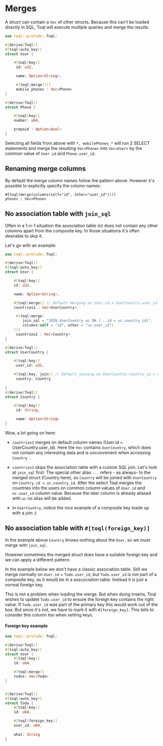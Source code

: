 
# Merges

A struct can contain a `Vec` of other structs. Because this can't be loaded directly in SQL, Toql will execute multiple queries and merge the results. 

```rust
use toql::prelude::Toql;

#[derive(Toql)]
#[toql(auto_key)]
struct User {

	#[toql(key)]
	 id: u32,

	 name: Option<String>,

	 #[toql(merge())]  
	 mobile_phones : Vec<Phone>
}

#[derive(Toql)]
struct Phone {

	#[toql(key)]
	number: u64,

	prepaid : Option<bool>
}
```

Selecting all fields from above with `*, mobilePhones_*` will run 2 SELECT statements and merge the resulting `Vec<Phone>` into `Vec<User>` by the common value of `User.id` and `Phone.user_id`.

## Renaming merge columns
By default the merge column names follow the pattern above. However it's possible to explicitly specify the column names:

```rust, ignore
#[toql(merge(columns(self="id", other="user_id")))]  
phones : Vec<Phone>
```


## No association table with `join_sql `

Often in a 1-n-1 situation the association table (n) does not contain any other columns apart 
from the composite key. In those situations it's often desirable to skip it.

Let's go with an example:

```rust
use toql::prelude::Toql;

#[derive(Toql)]
#[toql(auto_key)]
struct User {

	#[toql(key)]
	id: u32,

	name: Option<String>,

	#[toql(merge)] // Default merging on User.id = UserCountry.user_id
	countries1 : Vec<UserCountry>,

	 #[toql(merge(
        join_sql = "JOIN UserCountry uc ON (...id = uc.country_id)",
        columns(self = "id", other = "uc.user_id")
    ))]  
	 countries2 : Vec<Country>
}

#[derive(Toql)]
struct UserCountry {

	#[toql(key)]
	 user_id: u32,

	#[toql(key, join)] // Default joining on UserCountry.country_id = Country.id
	 country: Country
	 
}
#[derive(Toql)]
struct Country {

	#[toql(key)]
	 id: String,

	 name: Option<String>
}
```

Wow, a lot going on here:
- `countries1` merges on default column names (User.id = UserCountry.user_id).
  Here the `Vec` contains `UserCountry`, which does not contain any interesting data and
  is unconvenient when accessing `Country `.

- `countries2` skips the association table with a custom SQL join. 
  Let's look at `join_sql` first: The special other alias `...` refers - as always- to the merged struct (Country here), 
  so  `Country` will be joined with `UserCountry` on `Country.id = uc.country_id`.
  After the select Toql merges the countries into the users on common column values of `User.id` and `uc.user_id` column value. 
  Because the later column is already aliased with `uc` no alias will be added. 

- In `UserCountry`, notice the nice example of a composite key made up with a join :)



## No association table with `#[toql(foreign_key)]`
In the example above `Country` knows nothing about the `User`, so we must merge with `join_sql`.

However sometimes the merged struct does have a suitable foreign key and we can apply a different pattern:

In the example below we don't have a classic association table.
Still we merge normally on `User.id` = `Todo.user_id`, but `Todo.user_id` is not part of a composite key, as it would be in a asscociation table. Instead it is just a normal foreign key.

This is not a problem when loading the merge. But when doing inserts, 
Toql wishes to update `Todo.user_id` to ensure the foreign key contains the right value.
If `Todo.user_id` was part of the primary key this would work out of the box. 
But since it's not, we have to mark it with `#[foreign_key]`. This tells to consider this column too when setting keys.

#### Foreign key example


```rust
use toql::prelude::Toql;

#[derive(Toql)]
#[toql(auto_key)]
struct User {
	#[toql(key)]
	id: u64,

	#[toql(merge)]
	todos: Vec<Todo>
}


#[derive(Toql)]
#[toql(auto_key)]
struct Todo {
	#[toql(key)]
	id: u64,

	#[toql(foreign_key)]
	user_id: u64,
	
	what: String
}
```




